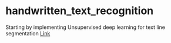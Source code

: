 # handwritten_text_recognition

Starting by implementing Unsupervised deep learning for text line segmentation [Link](https://ieeexplore.ieee.org/abstract/document/9413308?casa_token=-XSCrRuh8k8AAAAA:ySgWDCfnib5-bGuF7s7YWV0i_fV_PihVn1zqShtCthkC7m91MJQN69YlkBeHSmGIFGuZMcXjX1o)
